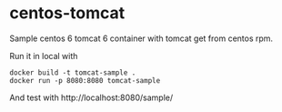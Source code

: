 # centos-tomcat

Sample centos 6 tomcat 6 container with tomcat get from centos rpm.

Run it in local with

    docker build -t tomcat-sample .
    docker run -p 8080:8080 tomcat-sample

And test with http://localhost:8080/sample/
